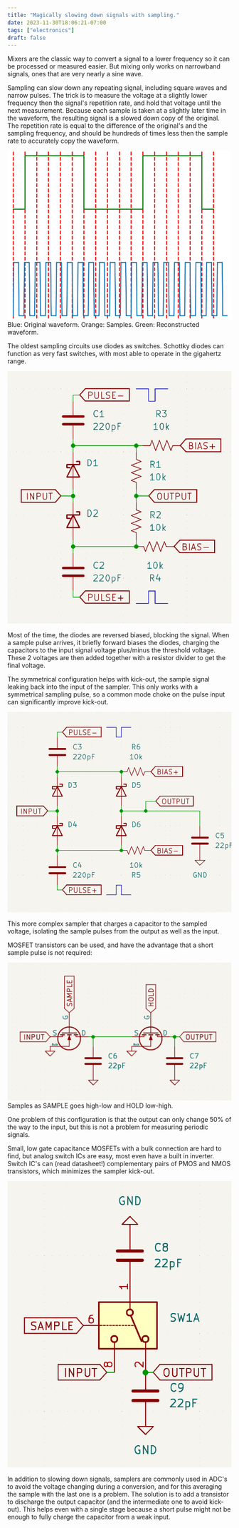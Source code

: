 ```yaml
---
title: "Magically slowing down signals with sampling."
date: 2023-11-30T18:06:21-07:00
tags: ["electronics"]
draft: false
---
```


Mixers are the classic way to convert a signal to a lower frequency so it can be processed or measured easier.
But mixing only works on narrowband signals, ones that are very nearly a sine wave.

Sampling can slow down any repeating signal, including square waves and narrow pulses.
The trick is to measure the voltage at a slightly lower frequency then the signal's repetition rate, and hold that voltage until the next measurement.
Because each sample is taken at a slightly later time in the waveform, the resulting signal is a slowed down copy of the original.
The repetition rate is equal to the difference of the original's and the sampling frequency, and should be hundreds of times less then the sample rate to accurately copy the waveform.

![Principal of sampling](sampled.png)
Blue: Original waveform. Orange: Samples. Green: Reconstructed waveform.

The oldest sampling circuits use diodes as switches.
Schottky diodes can function as very fast switches, with most able to operate in the gigahertz range.

![Sampler using 2 diodes](sampler1.png)
 
Most of the time, the diodes are reversed biased, blocking the signal. 
When a sample pulse arrives, it briefly forward biases the diodes, charging the capacitors to the input signal voltage plus/minus the threshold voltage.
These 2 voltages are then added together with a resistor divider to get the final voltage.

The symmetrical configuration helps with kick-out, the sample signal leaking back into the input of the sampler.
This only works with a symmetrical sampling pulse, so a common mode choke on the pulse input can significantly improve kick-out.
 
![Sampler using 6 diodes](sampler2.png)

This more complex sampler that charges a capacitor to the sampled voltage, isolating the sample pulses from the output as well as the input.

MOSFET transistors can be used, and have the advantage that a short sample pulse is not required:

![Sampler using 2 MOSFETs](sampler3.png)
Samples as SAMPLE goes high-low and HOLD low-high.

One problem of this configuration is that the output can only change 50% of the way to the input, but this is not a problem for measuring periodic signals.

Small, low gate capacitance MOSFETs with a bulk connection are hard to find, but analog switch ICs are easy, most even have a built in inverter.
Switch IC's can (read datasheet!) complementary pairs of PMOS and NMOS transistors, which minimizes the sampler kick-out.

![Sampler using a switch IC](sampler4.png)

In addition to slowing down signals, samplers are commonly used in ADC's to avoid the voltage changing during a conversion, and for this averaging the sample with the last one is a problem.
The solution is to add a transistor to discharge the output capacitor (and the intermediate one to avoid kick-out).
This helps even with a single stage because a short pulse might not be enough to fully charge the capacitor from a weak input.
